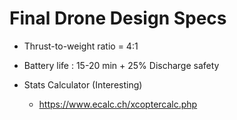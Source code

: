 # Final Drone Design Specs

- Thrust-to-weight ratio = 4:1
- Battery life : 15-20 min + 25% Discharge safety







- Stats Calculator (Interesting)
	- https://www.ecalc.ch/xcoptercalc.php